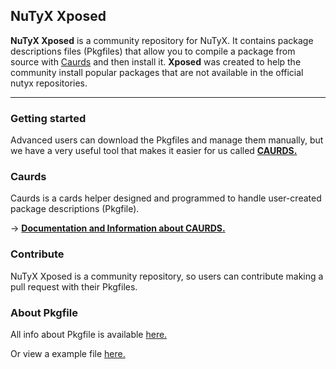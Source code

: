 ## NuTyX Xposed

**NuTyX Xposed** is a community repository for NuTyX. It contains package descriptions files (Pkgfiles) that allow you to compile a package from source with [Caurds](https://github.com/wilssonmartee/caurds) and then install it. **Xposed** was created to help the community install popular packages that are not available in the official nutyx repositories. 

---

### Getting started

Advanced users can download the Pkgfiles and manage them manually, but we have a very useful tool that makes it easier for us called [**CAURDS.**](https://github.com/wilssonmartee/caurds)


### Caurds

Caurds is a cards helper designed and programmed to handle user-created package descriptions (Pkgfile).

-> **[Documentation and Information about CAURDS.](https://github.com/wilssonmartee/caurds)**

### Contribute

NuTyX Xposed is a community repository, so users can contribute making a pull request with their Pkgfiles.

### About Pkgfile

All info about Pkgfile is available [here.](http://nutyx.org/en/build-package#9)

Or view a example file [here.](https://raw.githubusercontent.com/wilssonmartee/nutyx-xposed-pkg-x86_64/main/opendoas/Pkgfile)
